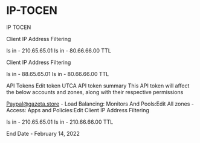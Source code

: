 # IP-TOCEN
IP TOCEN

Client IP Address Filtering

Is in - 210.65.65.01
Is in - 80.66.66.00
TTL



Client IP Address Filtering

Is in - 88.65.65.01
Is in - 80.66.66.00
TTL



API Tokens
 Edit token
UTCA API token summary
This API token will affect the below accounts and zones, along with their respective permissions


Paypal@gazeta.store - Load Balancing: Monitors And Pools:Edit
All zones - Access: Apps and Policies:Edit
Client IP Address Filtering

Is in - 210.65.65.01
Is in - 210.66.66.00
TTL

End Date - February 14, 2022
